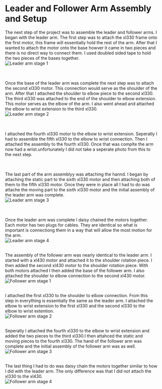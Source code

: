# Leader and Follower Arm Assembly and Setup
The next step of the project was to assemble the leader and follower arms. I began with the leader arm. The first step was to attach the xl330 frame onto the first motor, this frame will essentially hold the rest of the arm.
After that I wanted to attach the motor onto the base howver it came in two pieces and there is no direct way to connect them. I used doubled sided tape to hold the two pieces of the bases together.   
![Leader arm stage 1](Images/leader_arm_stage1.png)  
<br><br>

Once the base of the leader arm was complete the next step was to attach the second xl330 motor. This connection would serve as the shoulder of the arm. After that I attached the shoulder to elbow piece to the second xl330.
The third xl330 was attached to the end of the shoulder to elbow extension. This motor serves as the elbow of the arm. I also went ahead and attached the elbow to wrist extension to the third xl330.   
![Leader arm stage 2](Images/leader_arm_stage2.png)  
<br><br>

I attached the fourth xl330 motor to the elbow to wrist extension. Seperatly I had to assemble the fifth xl330 to the elbow to wrist connection. Then I attached the assembly to the fourth xl330. Once that was complte the arm now 
had a wrist.unfortunately I did not take a seperate photo from this to the next step.  
<br><br>

The last part of the arm assemblyy was attaching the hannd. I began by attaching the static part to the sixth xl330 motor and then attaching both of them to the fifth xl330 motor. Once they were in place all I had to do 
was attache the moving part to the sixth xl330 motor and the initial assembly of the leader arm was complete.   
![Leader arm stage 3](Images/leader_arm_stage3.png)  
<br><br>

Once the leader arm was complete I daisy chained the motors together. Each motor has two plugs for cables. They are identical so what is important is connectiong them in a way that will allow the most motion for the arm.  
![Leader arm stage 4](Images/leader_arm_stage4.png)
<br><br>

The assembly of the follower arm was nearly identical to the leader arm. I started with a xl430 motor and attached it to the shoulder rotation piece. I then added the second xl430 motor to the shoulder rotation piece. With both motors attached I then added the base of the follower arm. I also attached the shoulder to elbow connection to the second xl430 motor.   
![Follower arm stage 1](Images/follower_arm_stage1.png)
<br><br>

I attached the first xl330 to the shoulder to elbow connection. From this step in everything is essentially the same as the leader arm. I attached the elbow to wrist extension to the first xl330 and the second xl330 to the elbow to wrist extention.  
![Follower arm stage 2](Images/follower_arm_stage2.png)
<br><br>

Seperatly I attached the fourth xl330 to the elbow to wrist extension and added the two pieces to the third xl330.I then attahced the static and moving pieces to the fourth xl330. The hand of the follower arm was complete and the initial assembly of the follower arm was as well.  
![Follower arm stage 3](Images/follower_arm_stage3.png)
<br><br>

The last thing I had to do was daisy chain the motors together similar to how I did with the leader arm. The only difference was that I did not attach the xl330 to the xl430.    
![Follower arm stage 4](Images/follower_arm_stage4.png)
<br><br>